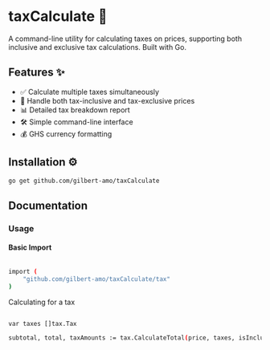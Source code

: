 
# taxCalculate 🧮

A command-line utility for calculating taxes on prices, supporting both inclusive and exclusive tax calculations. Built with Go.

## Features ✨

- ✅ Calculate multiple taxes simultaneously
- 🔄 Handle both tax-inclusive and tax-exclusive prices
- 📊 Detailed tax breakdown report
- 🛠️ Simple command-line interface
- 💰 GHS currency formatting


## Installation ⚙️


```bash
go get github.com/gilbert-amo/taxCalculate
```
    
## Documentation

### Usage
#### Basic Import

```bash

import (
    "github.com/gilbert-amo/taxCalculate/tax"
)

```

Calculating for a tax 
 ```bash 

var taxes []tax.Tax

subtotal, total, taxAmounts := tax.CalculateTotal(price, taxes, isInclusive)

 ```

